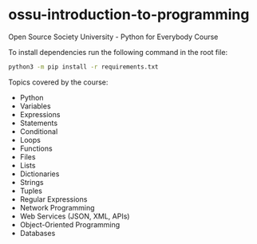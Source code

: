 # ossu-introduction-to-programming

Open Source Society University - Python for Everybody Course

To install dependencies run the following command in the root file:

```bash
python3 -m pip install -r requirements.txt
```

Topics covered by the course:

- Python
- Variables
- Expressions
- Statements
- Conditional
- Loops
- Functions
- Files
- Lists
- Dictionaries
- Strings
- Tuples
- Regular Expressions
- Network Programming
- Web Services (JSON, XML, APIs)
- Object-Oriented Programming
- Databases
